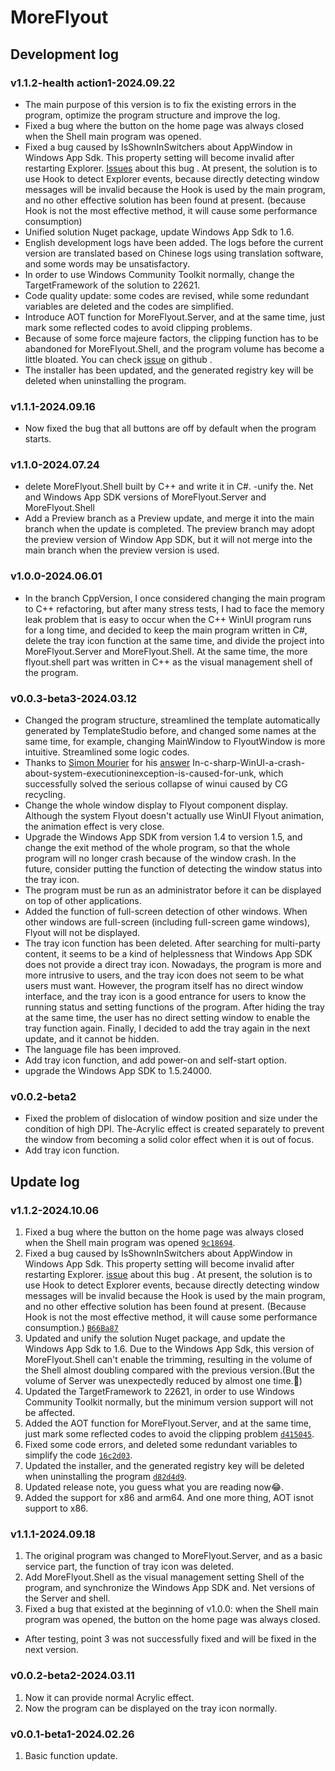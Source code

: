 # MoreFlyout

## Development log

### v1.1.2-health action1-2024.09.22

- The main purpose of this version is to fix the existing errors in the program, optimize the program structure and improve the log.
- Fixed a bug where the button on the home page was always closed when the Shell main program was opened.
- Fixed a bug caused by IsShownInSwitchers about AppWindow in Windows App Sdk. This property setting will become invalid after restarting Explorer. [Issues](https://github.com/Microsoft/Microsoft-UI-xaml/issues/10026) about this bug . At present, the solution is to use Hook to detect Explorer events, because directly detecting window messages will be invalid because the Hook is used by the main program, and no other effective solution has been found at present. (because Hook is not the most effective method, it will cause some performance consumption)
- Unified solution Nuget package, update Windows App Sdk to 1.6.
- English development logs have been added. The logs before the current version are translated based on Chinese logs using translation software, and some words may be unsatisfactory.
- In order to use Windows Community Toolkit normally, change the TargetFramework of the solution to 22621.
- Code quality update: some codes are revised, while some redundant variables are deleted and the codes are simplified.
- Introduce AOT function for MoreFlyout.Server, and at the same time, just mark some reflected codes to avoid clipping problems.
- Because of some force majeure factors, the clipping function has to be abandoned for MoreFlyout.Shell, and the program volume has become a little bloated. You can check [issue](https://github.com/ChenYiLins/MoreFlyout/issues/2) on github .
- The installer has been updated, and the generated registry key will be deleted when uninstalling the program.

### v1.1.1-2024.09.16

- Now fixed the bug that all buttons are off by default when the program starts.

### v1.1.0-2024.07.24

- delete MoreFlyout.Shell built by C++ and write it in C#.
-unify the. Net and Windows App SDK versions of MoreFlyout.Server and MoreFlyout.Shell
- Add a Preview branch as a Preview update, and merge it into the main branch when the update is completed. The preview branch may adopt the preview version of Window App SDK, but it will not merge into the main branch when the preview version is used.

### v1.0.0-2024.06.01

- In the branch CppVersion, I once considered changing the main program to C++ refactoring, but after many stress tests, I had to face the memory leak problem that is easy to occur when the C++ WinUI program runs for a long time, and decided to keep the main program written in C#, delete the tray icon function at the same time, and divide the project into MoreFlyout.Server and MoreFlyout.Shell. At the same time, the more flyout.shell part was written in C++ as the visual management shell of the program.

### v0.0.3-beta3-2024.03.12

- Changed the program structure, streamlined the template automatically generated by TemplateStudio before, and changed some names at the same time, for example, changing MainWindow to FlyoutWindow is more intuitive. Streamlined some logic codes.
- Thanks to [Simon Mourier](https://github.com/Smourier) for his [answer](https://stackoverflow.com/questions/78210920/) In-c-sharp-WinUI-a-crash-about-system-executioninexception-is-caused-for-unk, which successfully solved the serious collapse of winui caused by CG recycling.
- Change the whole window display to Flyout component display. Although the system Flyout doesn't actually use WinUI Flyout animation, the animation effect is very close.
- Upgrade the Windows App SDK from version 1.4 to version 1.5, and change the exit method of the whole program, so that the whole program will no longer crash because of the window crash. In the future, consider putting the function of detecting the window status into the tray icon.
- The program must be run as an administrator before it can be displayed on top of other applications.
- Added the function of full-screen detection of other windows. When other windows are full-screen (including full-screen game windows), Flyout will not be displayed.
- The tray icon function has been deleted. After searching for multi-party content, it seems to be a kind of helplessness that Windows App SDK does not provide a direct tray icon. Nowadays, the program is more and more intrusive to users, and the tray icon does not seem to be what users must want. However, the program itself has no direct window interface, and the tray icon is a good entrance for users to know the running status and setting functions of the program. After hiding the tray at the same time, the user has no direct setting window to enable the tray function again. Finally, I decided to add the tray again in the next update, and it cannot be hidden.
- The language file has been improved.
- Add tray icon function, and add power-on and self-start option.
- upgrade the Windows App SDK to 1.5.24000.

### v0.0.2-beta2

- Fixed the problem of dislocation of window position and size under the condition of high DPI.
The-Acrylic effect is created separately to prevent the window from becoming a solid color effect when it is out of focus.
- Add tray icon function.

## Update log

### v1.1.2-2024.10.06

1. Fixed a bug where the button on the home page was always closed when the Shell main program was opened [`9c18694`](https://github.com/ChenYiLins/MoreFlyout/commit/9c186940670a439e60b4e9b82d0a6de5b794abab).
2. Fixed a bug caused by IsShownInSwitchers about AppWindow in Windows App Sdk. This property setting will become invalid after restarting Explorer. [issue](https://github.com/Microsoft/Microsoft-UI-xaml/issues/10026) about this bug . At present, the solution is to use Hook to detect Explorer events, because directly detecting window messages will be invalid because the Hook is used by the main program, and no other effective solution has been found at present. (Because Hook is not the most effective method, it will cause some performance consumption.) [`B66Ba87`](https://github.com/ChenYiLins/MoreFlyout/commit/b66ba875ba850f2719ee92bfc6a11404c633a014)
3. Updated and unify the solution Nuget package, and update the Windows App Sdk to 1.6. Due to the Windows App Sdk, this version of MoreFlyout.Shell can't enable the trimming, resulting in the volume of the Shell almost doubling compared with the previous version.(But the volume of Server was unexpectedly reduced by almost one time.🤣)
4. Updated the TargetFramework to 22621, in order to use Windows Community Toolkit normally, but the minimum version support will not be affected.
5. Added the AOT function for MoreFlyout.Server, and at the same time, just mark some reflected codes to avoid the clipping problem [`d415045`](https://github.com/ChenYiLins/MoreFlyout/commit/d41504595e0c03991c5696ccd4be8ca25bd5077d).
6. Fixed some code errors, and deleted some redundant variables to simplify the code [`16c2d03`](https://github.com/ChenYiLins/MoreFlyout/commit/16c2d03a5173e54a6574250cec0b6222833664e2).
7. Updated the installer, and the generated registry key will be deleted when uninstalling the program [`d82d4d9`](https://github.com/ChenYiLins/MoreFlyout/commit/d82d4d9892757ebcde4e0fa10bcb780c9d59205a).
8. Updated release note, you guess what you are reading now😂.
9. Added the support for x86 and arm64. And one more thing, AOT isnot support to x86.

### v1.1.1-2024.09.18

1. The original program was changed to MoreFlyout.Server, and as a basic service part, the function of tray icon was deleted.
2. Add MoreFlyout.Shell as the visual management setting Shell of the program, and synchronize the Windows App SDK and. Net versions of the Server and shell.
3. Fixed a bug that existed at the beginning of v1.0.0: when the Shell main program was opened, the button on the home page was always closed.

- After testing, point 3 was not successfully fixed and will be fixed in the next version.

### v0.0.2-beta2-2024.03.11

1. Now it can provide normal Acrylic effect.
2. Now the program can be displayed on the tray icon normally.

### v0.0.1-beta1-2024.02.26

1. Basic function update.
